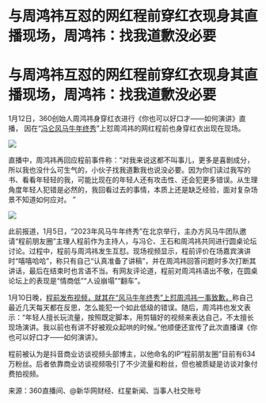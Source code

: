 # 与周鸿祎互怼的网红程前穿红衣现身其直播现场，周鸿祎：找我道歉没必要

# 与周鸿祎互怼的网红程前穿红衣现身其直播现场，周鸿祎：找我道歉没必要

1月12日，360创始人周鸿祎身穿红衣进行《你也可以好口才——如何演讲》直播，
因在“[冯仑风马牛年终秀](https://news.qq.com/rain/a/20240108A037PN00)”上怼周鸿祎的网红程前也身穿红衣出现在现场。

![](https://inews.gtimg.com/om_bt/OMtgfVCPCbUAEV0MExZTCG5918KXNchtTJFmxKVhzkaFYAA/1000)

直播中，周鸿祎再回应程前事件称：“对我来说这都不叫事儿，更多是喜剧成分，所以我也没什么可生气的，小伙子找我道歉我也说没必要。因为你们读过我写的书、看看年轻轻的我，可能比现在的年轻人还有攻击性、还会犯更多错误。从生理角度年轻人犯错是必然的，我回看过去的事情，本质上还是缺乏经验，面对复杂场景不知道如何应对。
”

![](https://inews.gtimg.com/om_bt/OtDoSo2whuYEaDxzRJTiyaXE7stdWZWAEVXZ59QMl6l_0AA/1000)

此前报道，1月5日，“2023年风马牛年终秀”在北京举行，主办方风马牛团队邀请“程前朋友圈”主理人程前作为主持人，与冯仑、王石和周鸿祎共同进行圆桌论坛讨论。过程中，程前与周鸿祎发生互怼。现场视频显示，程前评价在场嘉宾演讲时“嘻嘻哈哈”，称只有自己“认真准备了讲稿”，并在周鸿祎回答问题时多次打断其讲话，最后在结束时也言语不当。有网友评论道，程前对周鸿祎语出不敬，在圆桌论坛上的表现是“情商低”“人设崩塌”“翻车”。

1月10日晚，[程前发布视频，就其在“风马牛年终秀”上怼周鸿祎一事致歉，](https://news.qq.com/rain/a/20240110A09LT000)称自己最近几天每天都在反思，怎么能犯一个如此低级的错误。随后，周鸿祎也发文表示：“年轻人擅长玩流量，按照既定脚本，用剪辑好的视频来表达自己，不太擅长现场演讲。我以前也有讲不好被观众起哄的时候。”他顺便还宣传了此次直播课《你也可以好口才——如何演讲》。

程前被认为是抖音商业访谈视频头部博主，以他命名的IP“程前朋友圈”目前有634万粉丝。后者依靠商业访谈视频吸引了不少流量和粉丝，但也被质疑是访谈对象付费拍视频。

来源：360直播间、@新华网财经、红星新闻、当事人社交账号

